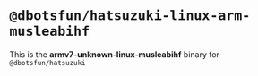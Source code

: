 # `@dbotsfun/hatsuzuki-linux-arm-musleabihf`

This is the **armv7-unknown-linux-musleabihf** binary for `@dbotsfun/hatsuzuki`
